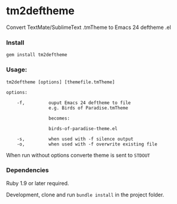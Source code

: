# tm2deftheme

Convert TextMate/SublimeText .tmTheme to Emacs 24 deftheme .el

### Install

    gem install tm2deftheme

### Usage:

    tm2deftheme [options] [themefile.tmTheme]

    options:

        -f,         ouput Emacs 24 deftheme to file
                    e.g. Birds of Paradise.tmTheme

                    becomes:

                    birds-of-paradise-theme.el

        -s,         when used with -f silence output
        -o,         when used with -f overwrite existing file

When run without options converte theme is sent to `STDOUT`

### Dependencies

Ruby 1.9 or later required.

Development, clone and run `bundle install` in the project folder.
